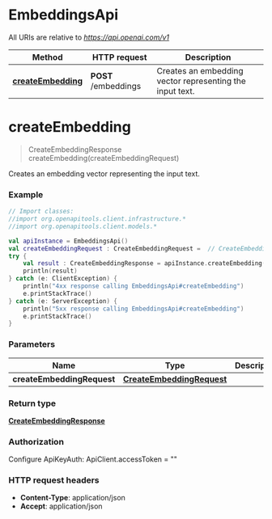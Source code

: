 # EmbeddingsApi

All URIs are relative to *https://api.openai.com/v1*

Method | HTTP request | Description
------------- | ------------- | -------------
[**createEmbedding**](EmbeddingsApi.md#createEmbedding) | **POST** /embeddings | Creates an embedding vector representing the input text.


<a id="createEmbedding"></a>
# **createEmbedding**
> CreateEmbeddingResponse createEmbedding(createEmbeddingRequest)

Creates an embedding vector representing the input text.

### Example
```kotlin
// Import classes:
//import org.openapitools.client.infrastructure.*
//import org.openapitools.client.models.*

val apiInstance = EmbeddingsApi()
val createEmbeddingRequest : CreateEmbeddingRequest =  // CreateEmbeddingRequest | 
try {
    val result : CreateEmbeddingResponse = apiInstance.createEmbedding(createEmbeddingRequest)
    println(result)
} catch (e: ClientException) {
    println("4xx response calling EmbeddingsApi#createEmbedding")
    e.printStackTrace()
} catch (e: ServerException) {
    println("5xx response calling EmbeddingsApi#createEmbedding")
    e.printStackTrace()
}
```

### Parameters

Name | Type | Description  | Notes
------------- | ------------- | ------------- | -------------
 **createEmbeddingRequest** | [**CreateEmbeddingRequest**](CreateEmbeddingRequest.md)|  |

### Return type

[**CreateEmbeddingResponse**](CreateEmbeddingResponse.md)

### Authorization


Configure ApiKeyAuth:
    ApiClient.accessToken = ""

### HTTP request headers

 - **Content-Type**: application/json
 - **Accept**: application/json

